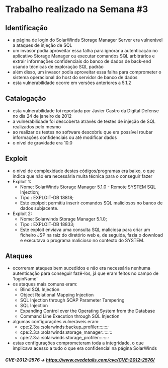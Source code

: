 
# Trabalho realizado na Semana #3


## Identificação

- a página de login do SolarWinds Storage Manager Server era vulnerável a ataques de injeção de SQL
- um invasor podia aproveitar essa falha para ignorar a autenticação no aplicativo Storage Manager ou executar comandos SQL arbitrários e extrair informações confidenciais do banco de dados de back-end usando técnicas de exploração SQL padrão
- além disso, um invasor podia aproveitar essa falha para comprometer o sistema operacional do host do servidor de banco de dados
- esta vulnerabilidade ocorre em versões anteriores a 5.1.2


## Catalogação

- esta vulnerabilidade foi reportada por Javier Castro da Digital Defense no dia 24 de janeiro de 2012
- a vulnerabilidade foi descoberta através de testes de injeção de SQL realizados pelo mesmo
- ao realizar os testes no software descobriu que era possível roubar informações confidenciais ou até modificar dados
- o nível de gravidade era 10.0


## Exploit

- o nível de complexidade destes códigos/programas era baixo, o que indica que não era necessária muita técnica para o conseguir fazer
- Exploit 1:
    - Nome: SolarWinds Storage Manager 5.1.0 - Remote SYSTEM SQL Injection;
    - Tipo : EXPLOIT-DB 18818;
    - Este explpoit permitiu inserir comandos SQL maliciosos no banco de dados subjacente.
- Exploit 2:
    - Nome: Solarwinds Storage Manager 5.1.0;
    - Tipo : EXPLOIT-DB 18833;
    - Este exploit enviava uma consulta SQL maliciosa para criar um ficheiro JSP na raiz do diretório web e, de seguida, fazia o download e executava o programa malicioso no contexto do SYSTEM.


## Ataques

- ocorreram ataques bem sucedidos e não era necessária nenhuma autenticação para conseguir fazê-los, já que eram feitos no campo de 'loginName'
- os ataques mais comuns eram:
    - Blind SQL Injection
    - Object Relational Mapping Injection
    - SQL Injection through SOAP Parameter Tampering
    - SQL Injection
    - Expanding Control over the Operating System from the Database
    - Command Line Execution through SQL Injection
- algumas configurações vulneráveis eram:
    - cpe:2.3:a :solarwinds:backup_profiler:*:*:*:*:*:*:*:*
    - cpe:2.3:a :solarwinds:storage_manager:*:*:*:*:*:*:*:*
    - cpe:2.3:a :solarwinds:storage_profiler:*:*:*:*:*:*:*:*
- estas configurações comprometeram toda a integridade, o que implicava acesso a tudo o que era confidencial na página SolarWinds


##### CVE-2012-2576 -> https://www.cvedetails.com/cve/CVE-2012-2576/
